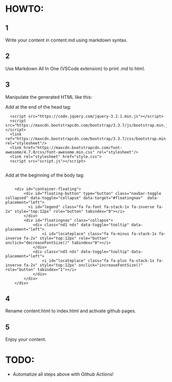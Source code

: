 
# HOWTO:

## 1

Write your content in content.md using markdown syntax.

## 2

Use Markdown All In One (VSCode extension) to print .md to html.

## 3

Manipulate the generated HTML like this:

Add at the end of the head tag:  
```
  <script src="https://code.jquery.com/jquery-3.2.1.min.js"></script>
  <script src="https://maxcdn.bootstrapcdn.com/bootstrap/3.3.7/js/bootstrap.min.js"></script>
  <link ref="https://maxcdn.bootstrapcdn.com/bootstrap/3.3.7/css/bootstrap.min.css" rel="stylesheet"/>
  <link href="https://maxcdn.bootstrapcdn.com/font-awesome/4.7.0/css/font-awesome.min.css" rel="stylesheet"/>
  <link rel="stylesheet" href="style.css">
  <script src="script.js"></script>
        
```

Add at the beginning of the body tag:  
```

    <div id="container-floating">
        <div id="floating-button" type="button" class="navbar-toggle collapsed" data-toggle="collapse" data-target="#floatingnav"  data-placement="left">
          <i id="legend" class="fa fa-font fa-stack-1x fa-inverse fa-2x" style="top:12px" role="button" tabindex="0"></i>
        </div>
        <div id="floatingnav" class="collapse">
            <div class="nd1 nds" data-toggle="tooltip" data-placement="left">
                <i id="locateplace" class="fa fa-minus fa-stack-1x fa-inverse fa-2x" style="top:12px" role="button" onclick="decreaseFontSize()" tabindex="0"></i>
            </div>
            <div class="nd3 nds" data-toggle="tooltip" data-placement="left">
                <i id="locateplace" class="fa fa-plus fa-stack-1x fa-inverse fa-2x" style="top:12px" onclick="increaseFontSize()" role="button" tabindex="1"></i>
            </div>
        </div>
    </div>

```

## 4

Rename content.html to index.html and activate github pages.

## 5

Enjoy your content.


# TODO:

- Automatize all steps above with Github Actions!
